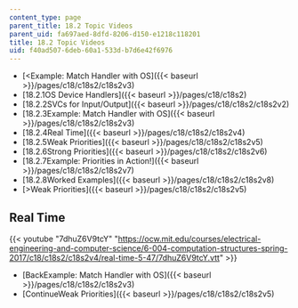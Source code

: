 ```yaml
---
content_type: page
parent_title: 18.2 Topic Videos
parent_uid: fa697aed-8dfd-8206-d150-e1218c118201
title: 18.2 Topic Videos
uid: f40ad507-6deb-60a1-533d-b7d6e42f6976
---
```


*   [<Example: Match Handler with OS]({{< baseurl >}}/pages/c18/c18s2/c18s2v3)
*   [18.2.1OS Device Handlers]({{< baseurl >}}/pages/c18/c18s2)
*   [18.2.2SVCs for Input/Output]({{< baseurl >}}/pages/c18/c18s2/c18s2v2)
*   [18.2.3Example: Match Handler with OS]({{< baseurl >}}/pages/c18/c18s2/c18s2v3)
*   [18.2.4Real Time]({{< baseurl >}}/pages/c18/c18s2/c18s2v4)
*   [18.2.5Weak Priorities]({{< baseurl >}}/pages/c18/c18s2/c18s2v5)
*   [18.2.6Strong Priorities]({{< baseurl >}}/pages/c18/c18s2/c18s2v6)
*   [18.2.7Example: Priorities in Action!]({{< baseurl >}}/pages/c18/c18s2/c18s2v7)
*   [18.2.8Worked Examples]({{< baseurl >}}/pages/c18/c18s2/c18s2v8)
*   [\>Weak Priorities]({{< baseurl >}}/pages/c18/c18s2/c18s2v5)

Real Time
---------

{{< youtube "7dhuZ6V9tcY" "https://ocw.mit.edu/courses/electrical-engineering-and-computer-science/6-004-computation-structures-spring-2017/c18/c18s2/c18s2v4/real-time-5-47/7dhuZ6V9tcY.vtt" >}}

*   [BackExample: Match Handler with OS]({{< baseurl >}}/pages/c18/c18s2/c18s2v3)
*   [ContinueWeak Priorities]({{< baseurl >}}/pages/c18/c18s2/c18s2v5)